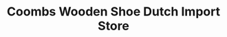 ---
title: "Coombs Wooden Shoe Dutch Import Store"
url: /coombs/coombs-wooden-shoe-dutch-import-store/
shop: Kramladen
---